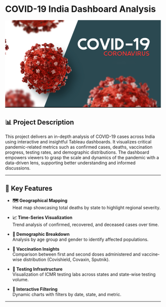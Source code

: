 # COVID-19 India Dashboard Analysis

![COVID-19 Dashboard](COVID19.jpg)


## 📊 Project Description

This project delivers an in-depth analysis of COVID-19 cases across India using interactive and insightful Tableau dashboards. It visualizes critical pandemic-related metrics such as confirmed cases, deaths, vaccination progress, testing rates, and demographic distributions. The dashboard empowers viewers to grasp the scale and dynamics of the pandemic with a data-driven lens, supporting better understanding and informed discussions.

---

## 🚀 Key Features

- **🗺️ Geographical Mapping**  
  Heat map showcasing total deaths by state to highlight regional severity.

- **📈 Time-Series Visualization**  
  Trend analysis of confirmed, recovered, and deceased cases over time.

- **👥 Demographic Breakdown**  
  Analysis by age group and gender to identify affected populations.

- **💉 Vaccination Insights**  
  Comparison between first and second doses administered and vaccine-wise distribution (Covishield, Covaxin, Sputnik).

- **🧪 Testing Infrastructure**  
  Visualization of ICMR testing labs across states and state-wise testing volume.

- **🔄 Interactive Filtering**  
  Dynamic charts with filters by date, state, and metric.

---
